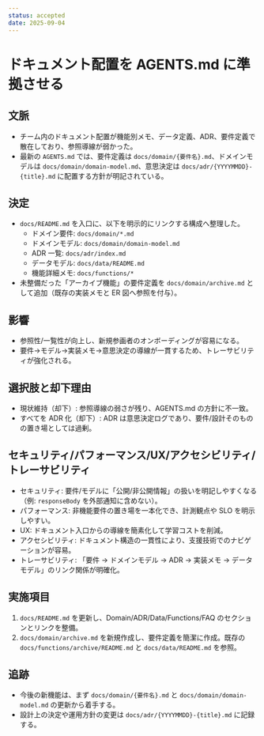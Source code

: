 ```yaml
---
status: accepted
date: 2025-09-04
---
```


# ドキュメント配置を AGENTS.md に準拠させる

## 文脈

- チーム内のドキュメント配置が機能別メモ、データ定義、ADR、要件定義で散在しており、参照導線が弱かった。
- 最新の `AGENTS.md` では、要件定義は `docs/domain/{要件名}.md`、ドメインモデルは `docs/domain/domain-model.md`、意思決定は `docs/adr/{YYYYMMDD}-{title}.md` に配置する方針が明記されている。

## 決定

- `docs/README.md` を入口に、以下を明示的にリンクする構成へ整理した。
  - ドメイン要件: `docs/domain/*.md`
  - ドメインモデル: `docs/domain/domain-model.md`
  - ADR 一覧: `docs/adr/index.md`
  - データモデル: `docs/data/README.md`
  - 機能詳細メモ: `docs/functions/*`
- 未整備だった「アーカイブ機能」の要件定義を `docs/domain/archive.md` として追加（既存の実装メモと ER 図へ参照を付与）。

## 影響

- 参照性/一覧性が向上し、新規参画者のオンボーディングが容易になる。
- 要件→モデル→実装メモ→意思決定の導線が一貫するため、トレーサビリティが強化される。

## 選択肢と却下理由

- 現状維持（却下）: 参照導線の弱さが残り、AGENTS.md の方針に不一致。
- すべてを ADR 化（却下）: ADR は意思決定ログであり、要件/設計そのものの置き場としては過剰。

## セキュリティ/パフォーマンス/UX/アクセシビリティ/トレーサビリティ

- セキュリティ: 要件/モデルに「公開/非公開情報」の扱いを明記しやすくなる（例: `responseBody` を外部通知に含めない）。
- パフォーマンス: 非機能要件の置き場を一本化でき、計測観点や SLO を明示しやすい。
- UX: ドキュメント入口からの導線を簡素化して学習コストを削減。
- アクセシビリティ: ドキュメント構造の一貫性により、支援技術でのナビゲーションが容易。
- トレーサビリティ: 「要件 → ドメインモデル → ADR → 実装メモ → データモデル」のリンク関係が明確化。

## 実施項目

1. `docs/README.md` を更新し、Domain/ADR/Data/Functions/FAQ のセクションとリンクを整備。
2. `docs/domain/archive.md` を新規作成し、要件定義を簡潔に作成。既存の `docs/functions/archive/README.md` と `docs/data/README.md` を参照。

## 追跡

- 今後の新機能は、まず `docs/domain/{要件名}.md` と `docs/domain/domain-model.md` の更新から着手する。
- 設計上の決定や運用方針の変更は `docs/adr/{YYYYMMDD}-{title}.md` に記録する。
